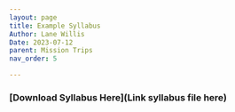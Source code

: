 ```yaml
---
layout: page
title: Example Syllabus
Author: Lane Willis
Date: 2023-07-12
parent: Mission Trips
nav_order: 5

---
```


### [Download Syllabus Here](Link syllabus file here)